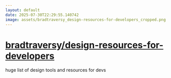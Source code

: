 ```yaml
---
layout: default
date: 2025-07-30T22:29:55.140742
image: assets/bradtraversy_design-resources-for-developers_cropped.png
---
```


# [bradtraversy/design-resources-for-developers](https://github.com/bradtraversy/design-resources-for-developers)

huge list of design tools and resources for devs
